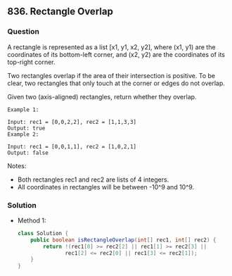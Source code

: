 ## 836. Rectangle Overlap

### Question
A rectangle is represented as a list [x1, y1, x2, y2], where (x1, y1) are the coordinates of its bottom-left corner, and (x2, y2) are the coordinates of its top-right corner.

Two rectangles overlap if the area of their intersection is positive.  To be clear, two rectangles that only touch at the corner or edges do not overlap.

Given two (axis-aligned) rectangles, return whether they overlap.

```
Example 1:

Input: rec1 = [0,0,2,2], rec2 = [1,1,3,3]
Output: true
Example 2:

Input: rec1 = [0,0,1,1], rec2 = [1,0,2,1]
Output: false
```

Notes:
* Both rectangles rec1 and rec2 are lists of 4 integers.
* All coordinates in rectangles will be between -10^9 and 10^9.

### Solution
* Method 1:
  ```Java
  class Solution {
      public boolean isRectangleOverlap(int[] rec1, int[] rec2) {
          return !(rec1[0] >= rec2[2] || rec1[1] >= rec2[3] ||
                 rec1[2] <= rec2[0] || rec1[3] <= rec2[1]);
      }
  }
  ```
